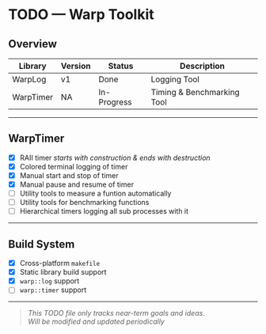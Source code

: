 # TODO — Warp Toolkit

## Overview

|Library  |Version|Status     |Description               |
|---------|-------|-----------|--------------------------|
|WarpLog  |v1     |Done       |Logging Tool              |
|WarpTimer|NA     |In-Progress|Timing & Benchmarking Tool|

---

## WarpTimer
- [x] RAII timer *starts with construction & ends with destruction*
- [x] Colored terminal logging of timer
- [x] Manual start and stop of timer
- [x] Manual pause and resume of timer
- [ ] Utility tools to measure a funtion automatically
- [ ] Utility tools for benchmarking functions
- [ ] Hierarchical timers logging all sub processes with it

---

## Build System
- [x] Cross-platform `makefile`
- [x] Static library build support
- [x] `warp::log` support
- [ ] `warp::timer` support

---

> *This TODO file only tracks near-term goals and ideas.  
> Will be modified and updated periodically*